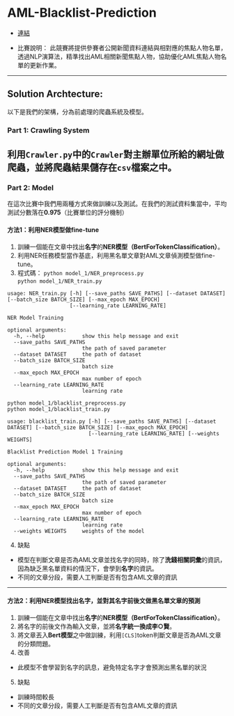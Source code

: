 # AML-Blacklist-Prediction

- [連結](https://tbrain.trendmicro.com.tw/Competitions/Details/11)

- 比賽說明：
此競賽將提供參賽者公開新聞資料連結與相對應的焦點人物名單，  透過NLP演算法，精準找出AML相關新聞焦點人物，協助優化AML焦點人物名單的更新作業。
------

## Solution Archtecture:
以下是我們的架構，分為前處理的爬蟲系統及模型。

### Part 1: Crawling System
利用``Crawler.py``中的``Crawler``對主辦單位所給的網址做爬蟲，並將爬蟲結果儲存在``csv``檔案之中。  
------

### Part 2: Model
在這次比賽中我們用兩種方式來做訓練以及測試。在我們的測試資料集當中，平均測試分數落在**0.975**（比賽單位的評分機制）

#### 方法1：利用NER模型做fine-tune
1. 訓練一個能在文章中找出**名字**的**NER模型（BertForTokenClassification）**。  
2. 利用NER任務模型當作基底，利用黑名單文章對AML文章偵測模型做fine-tune。
3. 程式碼：
``python model_1/NER_preprocess.py``  
``python model_1/NER_train.py``
```
usage: NER_train.py [-h] [--save_paths SAVE_PATHS] [--dataset DATASET] [--batch_size BATCH_SIZE] [--max_epoch MAX_EPOCH]
                    [--learning_rate LEARNING_RATE]

NER Model Training

optional arguments:
  -h, --help            show this help message and exit
  --save_paths SAVE_PATHS
                        the path of saved parameter
  --dataset DATASET     the path of dataset
  --batch_size BATCH_SIZE
                        batch size
  --max_epoch MAX_EPOCH
                        max number of epoch
  --learning_rate LEARNING_RATE
                        learning rate
```

``python model_1/blacklist_preprocess.py``  
``python model_1/blacklist_train.py``  

```
usage: blacklist_train.py [-h] [--save_paths SAVE_PATHS] [--dataset DATASET] [--batch_size BATCH_SIZE] [--max_epoch MAX_EPOCH]
                          [--learning_rate LEARNING_RATE] [--weights WEIGHTS]

Blacklist Prediction Model 1 Training

optional arguments:
  -h, --help            show this help message and exit
  --save_paths SAVE_PATHS
                        the path of saved parameter
  --dataset DATASET     the path of dataset
  --batch_size BATCH_SIZE
                        batch size
  --max_epoch MAX_EPOCH
                        max number of epoch
  --learning_rate LEARNING_RATE
                        learning rate
  --weights WEIGHTS     weights of the model

```

4. 缺點
- 模型在判斷文章是否為AML文章並找名字的同時，除了**洗錢相關詞彙**的資訊，因為缺乏黑名單資料的情況下，會學到**名字**的資訊。
- 不同的文章分段，需要人工判斷是否有包含AML文章的資訊
------

#### 方法2：利用NER模型找出名字，並對其名字前後文做黑名單文章的預測
1. 訓練一個能在文章中找出**名字**的**NER模型（BertForTokenClassification）**。  
2. 將名字的前後文作為輸入文章，並將**名字統一換成李○賢**。  
3. 將文章丟入**Bert模型**之中做訓練，利用``[CLS]``token判斷文章是否為AML文章的分類問題。
4. 改善
- 此模型不會學習到名字的訊息，避免特定名字才會預測出黑名單的狀況
5. 缺點
- 訓練時間較長
- 不同的文章分段，需要人工判斷是否有包含AML文章的資訊
